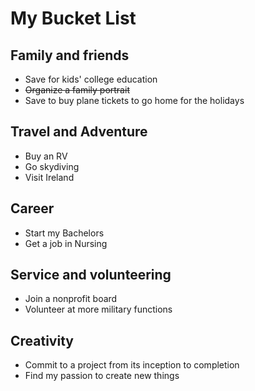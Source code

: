 # My Bucket List

## Family and friends
 * Save for kids' college education
 * ~~Organize a family portrait~~
 * Save to buy plane tickets to go home for the holidays

## Travel and Adventure
 * Buy an RV 
 * Go skydiving
 * Visit Ireland
 
## Career
 * Start my Bachelors
 * Get a job in Nursing

## Service and volunteering
 * Join a nonprofit board
 * Volunteer at more military functions
 
## Creativity
* Commit to a project from its inception to completion
* Find my passion to create new things
